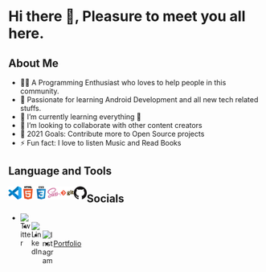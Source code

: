 # Hi there 👋, Pleasure to meet you all here.
## About Me
- 👨‍💻 A Programming Enthusiast who loves to help people in this community.
- 📱 Passionate for learning Android Development and all new tech related stuffs.
- 🌱 I’m currently learning everything 🤣
- 👯 I’m looking to collaborate with other content creators
- 🥅 2021 Goals: Contribute more to Open Source projects
- ⚡ Fun fact: I love to listen Music and Read Books

## Language and Tools
<img align="left" alt="Visual Studio Code" width="26px" src="https://raw.githubusercontent.com/github/explore/80688e429a7d4ef2fca1e82350fe8e3517d3494d/topics/visual-studio-code/visual-studio-code.png" />
<img align="left" alt="HTML5" width="26px" src="https://raw.githubusercontent.com/github/explore/80688e429a7d4ef2fca1e82350fe8e3517d3494d/topics/html/html.png" />
<img align="left" alt="CSS3" width="26px" src="https://raw.githubusercontent.com/github/explore/80688e429a7d4ef2fca1e82350fe8e3517d3494d/topics/css/css.png" />
<img align="left" alt="Sass" width="26px" src="https://raw.githubusercontent.com/github/explore/80688e429a7d4ef2fca1e82350fe8e3517d3494d/topics/sass/sass.png" />
<img align="left" alt="Git" width="26px" src="https://raw.githubusercontent.com/github/explore/80688e429a7d4ef2fca1e82350fe8e3517d3494d/topics/git/git.png" />
<img align="left" alt="GitHub" width="26px" src="https://raw.githubusercontent.com/github/explore/78df643247d429f6cc873026c0622819ad797942/topics/github/github.png" />

## Socials

- [<img align="left" alt="Twitter" width="22px" src="https://cdn.jsdelivr.net/npm/simple-icons@v3/icons/twitter.svg" />][twitter]
- [<img align="left" alt="LinkedIn" width="22px" src="https://cdn.jsdelivr.net/npm/simple-icons@v3/icons/linkedin.svg" />][linkedin]
- [<img align="left" alt="Instagram" width="22px" src="https://cdn.jsdelivr.net/npm/simple-icons@v3/icons/instagram.svg" />][instagram]
- [Portfolio](https://sujalsamai.github.io/Portfolio-v1.0/)

[twitter]: https://twitter.com/SujalSamai?s=09
[instagram]: https://instagram.com/sujalsamai?utm_medium=copy_link
[linkedin]: https://www.linkedin.com/in/sujal-samai
